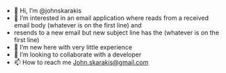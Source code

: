 - 👋 Hi, I’m @johnskarakis
- 👀 I’m interested in an email application where reads from a received email body (whatever is on the first line) and
-  resends to a new email but new subject line has the (whatever is on the first line)
- 🌱 I’m new here with very little experience
- 💞️ I’m looking to collaborate with a developer
- 📫 How to reach me John.skarakis@gmail.com

<!---
johnskarakis/johnskarakis is a ✨ special ✨ repository because its `README.md` (this file) appears on your GitHub profile.
You can click the Preview link to take a look at your changes.
--->
